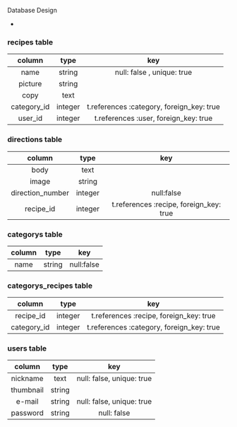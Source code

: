 Database Design

-

### recipes table

|    column   |  type   |                   key                   |
|:-----------:|:-------:|:---------------------------------------:|
| name        | string  | null: false , unique: true              |
| picture     | string  |                                         |
| copy        | text    |                                         |
| category_id | integer |t.references :category, foreign_key: true|
| user_id  | integer |t.references :user, foreign_key: true |

### directions table

|      column      |  type   |                  key                    |
|:----------------:|:-------:|:---------------------------------------:|
| body             | text    |                                         |
| image            | string  |                                         |
| direction_number | integer | null:false                              |
| recipe_id        | integer | t.references :recipe, foreign_key: true |

### categorys table

| column|  type  |    key     |
|:-----:|:------:|:----------:|
| name  | string | null:false |


### categorys_recipes table

|    column   |   type  |                 key                     |
|:-----------:|:-------:|:---------------------------------------:|
| recipe_id   | integer |t.references :recipe, foreign_key: true  |
| category_id | integer |t.references :category, foreign_key: true|


### users table

|  column  |  type  |  key  |
|:--------:|:------:|:-----:|
| nickname | text   | null: false, unique: true |
| thumbnail| string |                           |
| e-mail   | string | null: false, unique: true |
| password | string | null: false|
